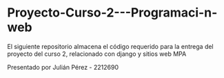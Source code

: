 # Proyecto-Curso-2---Programaci-n-web
El siguiente repositorio almacena el código requerido para la entrega del proyecto del curso 2, relacionado con django y sitios web MPA

Presentado por Julián Pérez - 2212690
